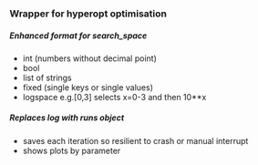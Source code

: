 ### Wrapper for hyperopt optimisation

##### Enhanced format for search_space

* int (numbers without decimal point)
* bool
* list of strings
* fixed (single keys or single values)
* logspace e.g.[0,3] selects x=0-3 and then 10**x
    
##### Replaces log with runs object

* saves each iteration so resilient to crash or manual interrupt
* shows plots by parameter